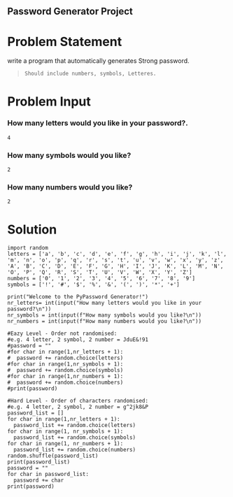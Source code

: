 ## Password Generator Project

# Problem Statement

write a program that automatically generates Strong password. 

> `Should include numbers, symbols, Letteres.` 

# Problem Input
### How many letters would you like in your password?.
```
4
```
### How many symbols would you like?
```
2
```
### How many numbers would you like?
```
2
```
# Solution
```
import random
letters = ['a', 'b', 'c', 'd', 'e', 'f', 'g', 'h', 'i', 'j', 'k', 'l', 'm', 'n', 'o', 'p', 'q', 'r', 's', 't', 'u', 'v', 'w', 'x', 'y', 'z', 'A', 'B', 'C', 'D', 'E', 'F', 'G', 'H', 'I', 'J', 'K', 'L', 'M', 'N', 'O', 'P', 'Q', 'R', 'S', 'T', 'U', 'V', 'W', 'X', 'Y', 'Z']
numbers = ['0', '1', '2', '3', '4', '5', '6', '7', '8', '9']
symbols = ['!', '#', '$', '%', '&', '(', ')', '*', '+']

print("Welcome to the PyPassword Generator!")
nr_letters= int(input("How many letters would you like in your password?\n")) 
nr_symbols = int(input(f"How many symbols would you like?\n"))
nr_numbers = int(input(f"How many numbers would you like?\n"))

#Eazy Level - Order not randomised:
#e.g. 4 letter, 2 symbol, 2 number = JduE&!91
#password = ""
#for char in range(1,nr_letters + 1):
#  password += random.choice(letters)
#for char in range(1,nr_symbols + 1):
#  password += random.choice(symbols)
#for char in range(1,nr_numbers + 1):
#  password += random.choice(numbers)
#print(password)

#Hard Level - Order of characters randomised:
#e.g. 4 letter, 2 symbol, 2 number = g^2jk8&P
password_list = []
for char in range(1,nr_letters + 1):
  password_list += random.choice(letters)
for char in range(1, nr_symbols + 1):
  password_list += random.choice(symbols)
for char in range(1, nr_numbers + 1):
  password_list += random.choice(numbers)
random.shuffle(password_list)
print(password_list)
password = ""
for char in password_list:
  password += char
print(password)
```